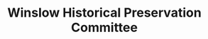 ---
layout: repo
title: "Winslow Historical Preservation Committee"
id: 3537
permalink: repos/3537/
---